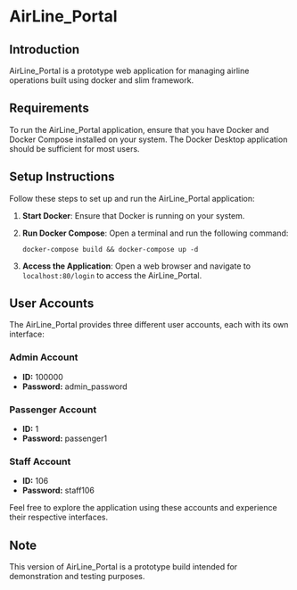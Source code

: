 # AirLine_Portal

## Introduction
AirLine_Portal is a prototype web application for managing airline operations built using docker and slim framework.

## Requirements
To run the AirLine_Portal application, ensure that you have Docker and Docker Compose installed on your system. The Docker Desktop application should be sufficient for most users.

## Setup Instructions
Follow these steps to set up and run the AirLine_Portal application:

1. **Start Docker**: Ensure that Docker is running on your system.

2. **Run Docker Compose**: Open a terminal and run the following command:
    ```
    docker-compose build && docker-compose up -d
    ```

3. **Access the Application**: Open a web browser and navigate to `localhost:80/login` to access the AirLine_Portal.

## User Accounts
The AirLine_Portal provides three different user accounts, each with its own interface:

### Admin Account
- **ID:** 100000
- **Password:** admin_password

### Passenger Account
- **ID:** 1
- **Password:** passenger1

### Staff Account
- **ID:** 106
- **Password:** staff106

Feel free to explore the application using these accounts and experience their respective interfaces.

## Note
This version of AirLine_Portal is a prototype build intended for demonstration and testing purposes.
